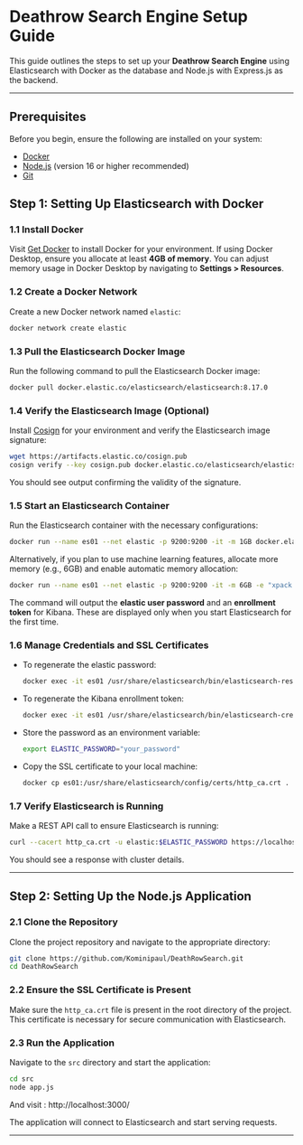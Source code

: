 # Deathrow Search Engine Setup Guide

This guide outlines the steps to set up your **Deathrow Search Engine** using Elasticsearch with Docker as the database and Node.js with Express.js as the backend.

---

## Prerequisites

Before you begin, ensure the following are installed on your system:

- [Docker](https://www.docker.com/get-started)
- [Node.js](https://nodejs.org/) (version 16 or higher recommended)
- [Git](https://git-scm.com/)

## Step 1: Setting Up Elasticsearch with Docker

### 1.1 Install Docker

Visit [Get Docker](https://www.docker.com/products/docker-desktop) to install Docker for your environment. If using Docker Desktop, ensure you allocate at least **4GB of memory**. You can adjust memory usage in Docker Desktop by navigating to **Settings > Resources**.

### 1.2 Create a Docker Network

Create a new Docker network named `elastic`:

```bash
docker network create elastic
```

### 1.3 Pull the Elasticsearch Docker Image

Run the following command to pull the Elasticsearch Docker image:

```bash
docker pull docker.elastic.co/elasticsearch/elasticsearch:8.17.0
```

### 1.4 Verify the Elasticsearch Image (Optional)

Install [Cosign](https://github.com/sigstore/cosign) for your environment and verify the Elasticsearch image signature:

```bash
wget https://artifacts.elastic.co/cosign.pub
cosign verify --key cosign.pub docker.elastic.co/elasticsearch/elasticsearch:8.17.0
```

You should see output confirming the validity of the signature.

### 1.5 Start an Elasticsearch Container

Run the Elasticsearch container with the necessary configurations:

```bash
docker run --name es01 --net elastic -p 9200:9200 -it -m 1GB docker.elastic.co/elasticsearch/elasticsearch:8.17.0
```

Alternatively, if you plan to use machine learning features, allocate more memory (e.g., 6GB) and enable automatic memory allocation:

```bash
docker run --name es01 --net elastic -p 9200:9200 -it -m 6GB -e "xpack.ml.use_auto_machine_memory_percent=true" docker.elastic.co/elasticsearch/elasticsearch:8.17.0
```

The command will output the **elastic user password** and an **enrollment token** for Kibana. These are displayed only when you start Elasticsearch for the first time.

### 1.6 Manage Credentials and SSL Certificates

- To regenerate the elastic password:

  ```bash
  docker exec -it es01 /usr/share/elasticsearch/bin/elasticsearch-reset-password -u elastic
  ```

- To regenerate the Kibana enrollment token:

  ```bash
  docker exec -it es01 /usr/share/elasticsearch/bin/elasticsearch-create-enrollment-token -s kibana
  ```

- Store the password as an environment variable:

  ```bash
  export ELASTIC_PASSWORD="your_password"
  ```

- Copy the SSL certificate to your local machine:

  ```bash
  docker cp es01:/usr/share/elasticsearch/config/certs/http_ca.crt .
  ```

### 1.7 Verify Elasticsearch is Running

Make a REST API call to ensure Elasticsearch is running:

```bash
curl --cacert http_ca.crt -u elastic:$ELASTIC_PASSWORD https://localhost:9200
```

You should see a response with cluster details.

---

## Step 2: Setting Up the Node.js Application

### 2.1 Clone the Repository

Clone the project repository and navigate to the appropriate directory:

```bash
git clone https://github.com/Kominipaul/DeathRowSearch.git
cd DeathRowSearch
```

### 2.2 Ensure the SSL Certificate is Present

Make sure the `http_ca.crt` file is present in the root directory of the project. This certificate is necessary for secure communication with Elasticsearch.

### 2.3 Run the Application

Navigate to the `src` directory and start the application:

```bash
cd src
node app.js
```

And visit : http://localhost:3000/

The application will connect to Elasticsearch and start serving requests.

---


